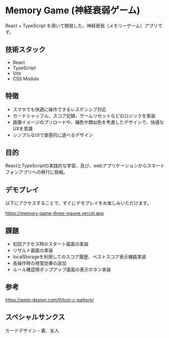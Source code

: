 # Memory Game (神経衰弱ゲーム)

React + TypeScript を用いて開発した、神経衰弱（メモリーゲーム）アプリです。

## 技術スタック
- React
- TypeScript
- Vite
- CSS Module

## 特徴
- スマホでも快適に操作できるレスポンシブ対応
- カードシャッフル、スコア記録、ゲームリセットなどのロジックを実装
- 画像イメージのプリロードや、補色や類似色を考慮したデザインで、快適なUXを意識
- シンプルなUIで直感的に遊べるデザイン

## 目的
ReactとTypeScriptの実践的な学習、及び、webアプリケーションからスマートフォンアプリへの移行に挑戦。

## デモプレイ
以下にアクセスすることで、すぐにデモプレイをお楽しみいただけます。

https://memory-game-three-mauve.vercel.app

## 課題
- 初回アクセス時のスタート画面の実装
- リザルト画面の実装
- localStorageを利用してのスコア履歴、ベストスコア表示機能実装
- 各操作時の視覚効果の追加
- ルール確認用ポップアップ画面の表示ボタン実装

## 参考
https://amix-design.com/tl/tool-c-pattern/

## スペシャルサンクス
カードデザイン - 妻、友人
